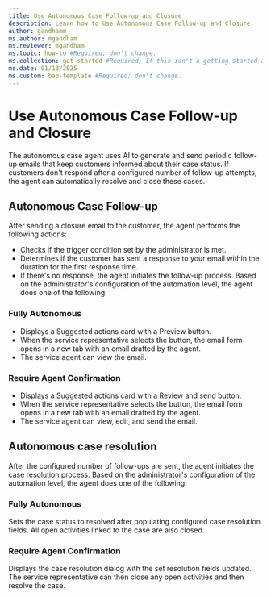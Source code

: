 ```yaml
---
title: Use Autonomous Case Follow-up and Closure
description: Learn how to Use Autonomous Case Follow-up and Closure.
author: gandhamm
ms.author: mgandham
ms.reviewer: mgandham
ms.topic: how-to #Required; don't change.
ms.collection: get-started #Required; If this isn't a getting started article, don't remove the attribute, but leave the value blank. The values for this attribute will be updated over time.
ms.date: 01/13/2025
ms.custom: bap-template #Required; don't change.
---
```


# Use Autonomous Case Follow-up and Closure

The autonomous case agent uses AI to generate and send periodic follow-up emails that keep customers informed about their case status. If customers don't respond after a configured number of follow-up attempts, the agent can automatically resolve and close these cases.

## Autonomous Case Follow-up

After sending a closure email to the customer, the agent performs the following actions:

- Checks if the trigger condition set by the administrator is met.
- Determines if the customer has sent a response to your email within the duration for the first response time.
- If there's no response, the agent initiates the follow-up process. Based on the administrator's configuration of the automation level, the agent does one of the following:


### Fully Autonomous

- Displays a Suggested actions card with a Preview button.
- When the service representative selects the button, the email form opens in a new tab with an email drafted by the agent.
- The service agent can view the email.

### Require Agent Confirmation

- Displays a Suggested actions card with a Review and send button.
- When the service representative selects the button, the email form opens in a new tab with an email drafted by the agent.
- The service agent can view, edit, and send the email.

## Autonomous case resolution

After the configured number of follow-ups are sent, the agent initiates the case resolution process. Based on the administrator's configuration of the automation level, the agent does one of the following:

### Fully Autonomous
 Sets the case status to resolved after populating configured case resolution fields. All open activities linked to the case are also closed.

### Require Agent Confirmation
 Displays the case resolution dialog with the set resolution fields updated. The service representative can then close any open activities and then resolve the case.